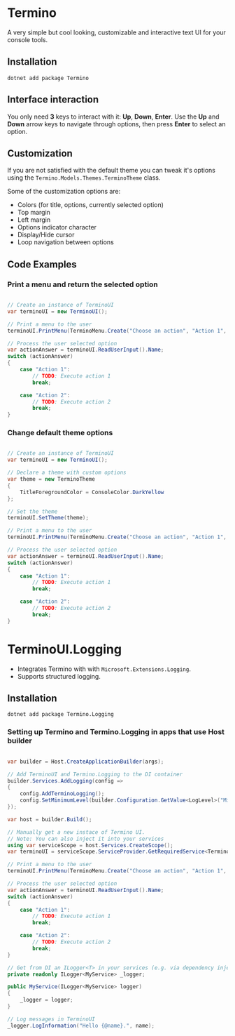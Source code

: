 # Termino

A very simple but cool looking, customizable and interactive text UI for your console tools.

## Installation

```dotnet add package Termino```

## Interface interaction

You only need **3** keys to interact with it: **Up**, **Down**, **Enter**.
Use the **Up** and **Down** arrow keys to navigate through options, then press **Enter** to select an option.

## Customization

If you are not satisfied with the default theme you can tweak it's options using the ```Termino.Models.Themes.TerminoTheme``` class.

Some of the customization options are:
- Colors (for title, options, currently selected option)
- Top margin
- Left margin
- Options indicator character
- Display/Hide cursor
- Loop navigation between options

## Code Examples

### Print a menu and return the selected option
```c#

// Create an instance of TerminoUI
var terminoUI = new TerminoUI();

// Print a menu to the user
terminoUI.PrintMenu(TerminoMenu.Create("Choose an action", "Action 1", "Action 2", "Action 3"));

// Process the user selected option
var actionAnswer = terminoUI.ReadUserInput().Name;
switch (actionAnswer)
{
    case "Action 1":
        // TODO: Execute action 1
        break;

    case "Action 2":
        // TODO: Execute action 2
        break;
}
```

### Change default theme options
```c#

// Create an instance of TerminoUI
var terminoUI = new TerminoUI();

// Declare a theme with custom options
var theme = new TerminoTheme
{
    TitleForegroundColor = ConsoleColor.DarkYellow
};

// Set the theme
terminoUI.SetTheme(theme);

// Print a menu to the user
terminoUI.PrintMenu(TerminoMenu.Create("Choose an action", "Action 1", "Action 2", "Action 3"));

// Process the user selected option
var actionAnswer = terminoUI.ReadUserInput().Name;
switch (actionAnswer)
{
    case "Action 1":
        // TODO: Execute action 1
        break;

    case "Action 2":
        // TODO: Execute action 2
        break;
}
```


# TerminoUI.Logging

- Integrates Termino with with `Microsoft.Extensions.Logging`.
- Supports structured logging.

## Installation
```dotnet add package Termino.Logging```

### Setting up Termino and Termino.Logging in apps that use Host builder
```c#

var builder = Host.CreateApplicationBuilder(args);

// Add TerminoUI and Termino.Logging to the DI container
builder.Services.AddLogging(config =>
{
    config.AddTerminoLogging();
    config.SetMinimumLevel(builder.Configuration.GetValue<LogLevel>("MinimumLogLevel"));
});

var host = builder.Build();

// Manually get a new instace of Termino UI.
// Note: You can also inject it into your services
using var serviceScope = host.Services.CreateScope();
var terminoUI = serviceScope.ServiceProvider.GetRequiredService<TerminoUI>();

// Print a menu to the user
terminoUI.PrintMenu(TerminoMenu.Create("Choose an action", "Action 1", "Action 2", "Action 3"));

// Process the user selected option
var actionAnswer = terminoUI.ReadUserInput().Name;
switch (actionAnswer)
{
    case "Action 1":
        // TODO: Execute action 1
        break;

    case "Action 2":
        // TODO: Execute action 2
        break;
}

// Get from DI an ILogger<T> in your services (e.g. via dependency injection)
private readonly ILogger<MyService> _logger;

public MyService(ILogger<MyService> logger)
{
    _logger = logger;
}

// Log messages in TerminoUI
_logger.LogInformation("Hello {@name}.", name);

```
